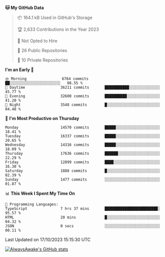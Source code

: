 <!--START_SECTION:waka-->
**🐱 My GitHub Data** 

> 📦 164.1 kB Used in GitHub's Storage 
 > 
> 🏆 2,633 Contributions in the Year 2023
 > 
> 🚫 Not Opted to Hire
 > 
> 📜 26 Public Repositories 
 > 
> 🔑 10 Private Repositories 
 > 
**I'm an Early 🐤** 

```text
🌞 Morning                6764 commits        ██░░░░░░░░░░░░░░░░░░░░░░░   08.55 % 
🌆 Daytime                36211 commits       ███████████░░░░░░░░░░░░░░   45.77 % 
🌃 Evening                32600 commits       ██████████░░░░░░░░░░░░░░░   41.20 % 
🌙 Night                  3548 commits        █░░░░░░░░░░░░░░░░░░░░░░░░   04.48 % 
```
📅 **I'm Most Productive on Thursday** 

```text
Monday                   14570 commits       █████░░░░░░░░░░░░░░░░░░░░   18.41 % 
Tuesday                  16337 commits       █████░░░░░░░░░░░░░░░░░░░░   20.65 % 
Wednesday                14316 commits       █████░░░░░░░░░░░░░░░░░░░░   18.09 % 
Thursday                 17636 commits       ██████░░░░░░░░░░░░░░░░░░░   22.29 % 
Friday                   12899 commits       ████░░░░░░░░░░░░░░░░░░░░░   16.30 % 
Saturday                 1888 commits        █░░░░░░░░░░░░░░░░░░░░░░░░   02.39 % 
Sunday                   1477 commits        ░░░░░░░░░░░░░░░░░░░░░░░░░   01.87 % 
```


📊 **This Week I Spent My Time On** 

```text
💬 Programming Languages: 
TypeScript               7 hrs 37 mins       ████████████████████████░   95.57 % 
HTML                     20 mins             █░░░░░░░░░░░░░░░░░░░░░░░░   04.32 % 
JSON                     0 secs              ░░░░░░░░░░░░░░░░░░░░░░░░░   00.11 % 
```


 Last Updated on 17/10/2023 15:15:30 UTC
<!--END_SECTION:waka-->

[![AlwaysAwake's GitHub stats](https://github-readme-stats.vercel.app/api?username=AlwaysAwake&show_icons=true&theme=github_dark&count_private=true)](https://github.com/AlwaysAwake/AlwaysAwake)

